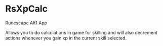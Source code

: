 # RsXpCalc
Runescape Alt1 App

Allows you to do calculations in game for skilling and will also decrement actions whenever you gain xp in the current skill selected.
